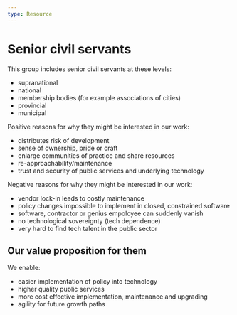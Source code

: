 ```yaml
---
type: Resource
---
```


# Senior civil servants

This group includes senior civil servants at these levels:

* supranational
* national
* membership bodies (for example associations of cities)
* provincial  
* municipal

Positive reasons for why they might be interested in our work:

* distributes risk of development
* sense of ownership, pride or craft
* enlarge communities of practice and share resources
* re-approachability/maintenance
* trust and security of public services and underlying technology

Negative reasons for why they might be interested in our work:

* vendor lock-in leads to costly maintenance
* policy changes impossible to implement in closed, constrained software
* software, contractor or genius empoloyee can suddenly vanish
* no technological sovereignty (tech dependence)
* very hard to find tech talent in the public sector

## Our value proposition for them

We enable:

* easier implementation of policy into technology
* higher quality public services
* more cost effective implementation, maintenance and upgrading
* agility for future growth paths
